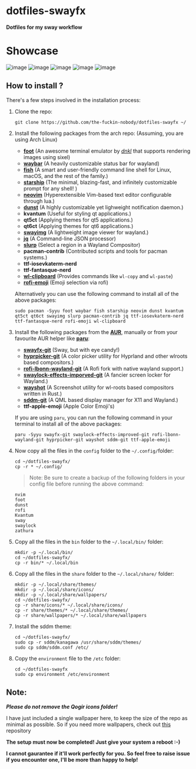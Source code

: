 # dotfiles-swayfx

**Dotfiles for my sway workflow**
# Showcase
![image](https://github.com/the-fuckin-nobody/dotfiles-swayfx/assets/97352165/9a08993a-7197-495b-9f65-d3e3dae19dc9)
![image](https://github.com/the-fuckin-nobody/dotfiles-swayfx/assets/97352165/3643461d-5a1c-4a4a-b242-31fedcb1cf6b)
![image](https://github.com/the-fuckin-nobody/dotfiles-swayfx/assets/97352165/4323cda9-507a-4b4f-bb93-0d001fd3e775)
![image](https://github.com/the-fuckin-nobody/dotfiles-swayfx/assets/97352165/e9f716d1-8353-41b0-9bff-a04155a23ed2)
![image](https://github.com/the-fuckin-nobody/dotfiles-swayfx/assets/97352165/cbcee880-4439-47b6-9aa4-104fa27d4d4a)



## How to install ?

There's a few steps involved in the installation process: 

1. Clone the repo:
    ```
    git clone https://github.com/the-fuckin-nobody/dotfiles-swayfx ~/
    ```

1. Install the following packages from the arch repo: (Assuming, you are using Arch Linux)
    - [**foot**](https://codeberg.org/dnkl/foot) (An awesome terminal emulator by [*dnkl*](https://codeberg.org/dnkl) that supports rendering images using sixel)
    - [**waybar**](https://github.com/Alexays/Waybar) (A heavily customizable status bar for wayland)
    - [**fish**](https://fishshell.com) (A smart and user-friendly command line shell for Linux, macOS, and the rest of the family.)
    - [**starship**](https://starship.rs) (The minimal, blazing-fast, and infinitely customizable prompt for any shell! )
    - [**neovim**](https://nvim.io) (Hyperextensible Vim-based text editor configurable through lua.)
    - [**dunst**](https://dunst-project.org) (A highly customizable yet lighweight notification daemon.)
    - **kvantum** (Useful for styling qt applications.)
    - **qt5ct** (Applying themes for qt5 applications.)
    - **qt6ct** (Applying themes for qt6 applications.)
    - [**swayimg**](https://github.com/artemsen/swayimg) (A lightweight image viewer for wayland.)
    - [**jq**](https://github.com/jqlang/jq) (A Command-line JSON processor)
    - [**slurp**](https://github.com/emersion/slurp) (Select a region in a Wayland Compositor)
    - **pacman-contrib** (Contributed scripts and tools for pacman systems.)
    - **ttf-iosevkaterm-nerd**
    - **ttf-fantasque-nerd**
    - [**wl-clipboard**](https://github.com/bugaevc/wl-clipboard) (Provides commands like `wl-copy` and `wl-paste`)
    - [**rofi-emoji**](https://github.com/Mange/rofi-emoji) (Emoji selection via rofi)

    Alternatively you can use the following command to install all of the above packages:
    ```
    sudo pacman -Syyu foot waybar fish starship neovim dunst kvantum qt5ct qt6ct swayimg slurp pacman-contrib jq ttf-iosevkaterm-nerd ttf-fantasque-nerd rofi-emoji wl-clipboard
    ```

1. Install the following packages from the [**AUR**](https://aur.archlinux.org), manually or from your favourite AUR helper like [**paru**](https:/github.com/https://github.com/Morganamilo/paru):
    - [**swayfx-git**](https://github.com/WillPower3309/swayfx) (Sway, but with eye candy!)
    - [**hyprpicker-git**](https://github.com/hyprwm/hyprpicker) (A color picker utility for Hyprland and other wlroots based compositors.)
    - [**rofi-lbonn-wayland-git**](https://github.com/lbonn/rofi) (A Rofi fork with native wayland support.)
    - [**swaylock-effects-imporved-git**](https://github.com/Xenfo/swaylock-effects-improved) (A fancier screen locker for Wayland.)
    - [**wayshot**](https://github.com/waycrate/wayshot) (A Screenshot utility for wl-roots based compositors written in Rust.)
    - [**sddm-git**](https://github.com/sddm/sddm) (A QML based display manager for X11 and Wayland.)
    - **ttf-apple-emoji** (Apple Color Emoji's)

    If you are using `paru`, you can run the following command in your terminal to install all of the above packages:
    ```
    paru -Syyu swayfx-git swaylock-effects-improved-git rofi-lbonn-wayland-git hyprpicker-git wayshot sddm-git ttf-apple-emoji
    ```

1. Now copy all the files in the `config` folder to the `~/.config/`folder: 
    ```
    cd ~/dotfiles-swayfx/
    cp -r * ~/.config/
    ```
    > Note: Be sure to create a backup of the following folders in your config file before running the above command:
    ```
    nvim
    foot
    dunst
    rofi
    Kvantum
    sway
    swaylock
    zathura
    ```

1. Copy all the files in the `bin` folder to the `~/.local/bin/` folder:
    ```
    mkdir -p ~/.local/bin/
    cd ~/dotfiles-swayfx/
    cp -r bin/* ~/.local/bin 
    ```

1. Copy all the files in the `share` folder to the `~/.local/share/` folder:
    ```
    mkdir -p ~/.local/share/themes/
    mkdir -p ~/.local/share/icons/
    mkdir -p ~/.local/share/wallpapers/
    cd ~/dotfiles-swayfx/
    cp -r share/icons/* ~/.local/share/icons/
    cp -r share/themes/* ~/.local/share/themes/
    cp -r share/wallpapers/* ~/.local/share/wallpapers
    ```
1. Install the sddm theme:
    ```
    cd ~/dotfiles-swayfx/
    sudo cp -r sddm/kanagawa /usr/share/sddm/themes/
    sudo cp sddm/sddm.conf /etc/
    ```

1. Copy the `environment` file to the `/etc` folder:
    ```
    cd ~/dotfiles-swayfx
    sudo cp environment /etc/environment
    ```

## Note:
***Please do not remove the Qogir icons folder!***

I have just included a single wallpaper here, to keep the size of the repo as minimal as possible. So if you need more wallpapers, check out [this](https://github.com/the-fuckin-nobody/wallpapers) repository

**The setup must now be completed! Just give your system a reboot :-)**

**I cannot gaurantee if it'll work perfectly for you. So feel free to raise issue if you encounter one, I'll be more than happy to help!**
